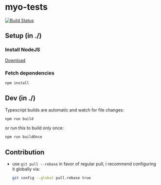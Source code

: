# myo-tests

[![Build Status](https://travis-ci.com/ltetzlaff/myo-tests.svg?token=<token>&branch=master)](https://travis-ci.com/ltetzlaff/myo-tests)

## Setup (in ./)

### Install NodeJS

[Download](https://nodejs.org/en/download/current/)

### Fetch dependencies

```bash
npm install
```

## Dev (in ./)

Typescript builds are automatic and watch for file changes:
```bash
npm run build
```

or run this to build only once:
```bash
npm run buildOnce
```


## Contribution

- use `git pull --rebase` in favor of regular pull, i recommend configuring it globally via:
  ```bash
  git config --global pull.rebase true
  ```
